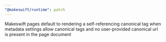 ```yaml
---
"@makeswift/runtime": patch
---
```


Makeswift pages default to rendering a self-referencing canonical tag when metadata settings allow canonical tags and no user-provided canonical url is present in the page document
